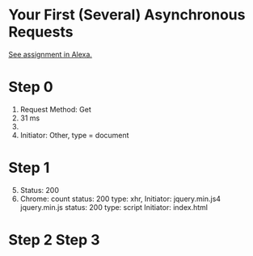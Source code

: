 # Your First (Several) Asynchronous Requests

[See assignment in Alexa.](https://alexa.bitmaker.co/wdi/67/assignments/2055/latest)

Step 0
======
1. Request Method: Get
2. 31 ms
3.
4. Initiator: Other, type = document

Step 1
======
5. Status: 200
6. Chrome: count status: 200 type: xhr, Initiator: jquery.min.js4
jquery.min.js status: 200 type: script Initiator: index.html

Step 2
Step 3
======
